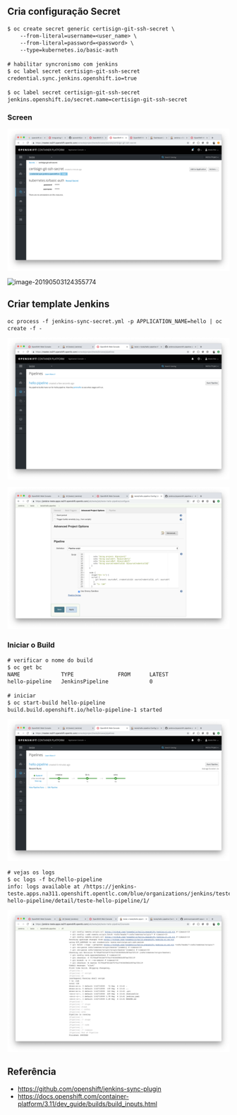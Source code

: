 ## Cria configuração Secret

```shell
$ oc create secret generic certisign-git-ssh-secret \
    --from-literal=username=<user_name> \
    --from-literal=password=<password> \
    --type=kubernetes.io/basic-auth
    
# habilitar syncronismo com jenkins
$ oc label secret certisign-git-ssh-secret credential.sync.jenkins.openshift.io=true

$ oc label secret certisign-git-ssh-secret jenkins.openshift.io/secret.name=certisign-git-ssh-secret
```



### Screen

![image-20190503124255395](./img/image-20190503124255395.png)

![image-20190503124355774](/Users/rfelix/poc/OPENSHIFT/hello-openshift-jenkins-ci-cd/img/image-20190503124355774.png)



## Criar template Jenkins

```
oc process -f jenkins-sync-secret.yml -p APPLICATION_NAME=hello | oc create -f -
```



![image-20190506103715132](./img/image-20190506103715132.png)

![image-20190506104007093](./img/image-20190506104007093.png)



### Iniciar o Build

```shell
# verificar o nome do build
$ oc get bc
NAME             TYPE              FROM      LATEST
hello-pipeline   JenkinsPipeline             0

# iniciar
$ oc start-build hello-pipeline
build.build.openshift.io/hello-pipeline-1 started
```



![image-20190506104212619](./img/image-20190506104212619.png)

```shell
# vejas os logs
$ oc logs -f bc/hello-pipeline
info: logs available at /https://jenkins-teste.apps.na311.openshift.opentlc.com/blue/organizations/jenkins/teste%2Fteste-hello-pipeline/detail/teste-hello-pipeline/1/
```

![image-20190506104504358](./img/image-20190506104504358.png)

## Referência

- https://github.com/openshift/jenkins-sync-plugin
- https://docs.openshift.com/container-platform/3.11/dev_guide/builds/build_inputs.html